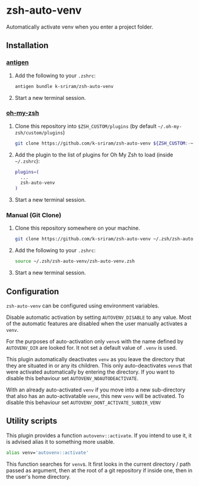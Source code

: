 # zsh-auto-venv
Automatically activate venv when you enter a project folder.

## Installation

### [antigen](https://github.com/zsh-users/antigen)

1. Add the following to your `.zshrc`:

    ```sh
    antigen bundle k-sriram/zsh-auto-venv
    ```

2. Start a new terminal session.

### [oh-my-zsh](http://github.com/robbyrussell/oh-my-zsh)

1. Clone this repository into `$ZSH_CUSTOM/plugins` (by default `~/.oh-my-zsh/custom/plugins`)

    ```sh
    git clone https://github.com/k-sriram/zsh-auto-venv ${ZSH_CUSTOM:-~/.oh-my-zsh/custom}/plugins/zsh-auto-venv --depth=1
    ```

2. Add the plugin to the list of plugins for Oh My Zsh to load (inside `~/.zshrc`):

    ```sh
    plugins=(
      ...
      zsh-auto-venv
    )
    ```

3. Start a new terminal session.

### Manual (Git Clone)

1. Clone this repository somewhere on your machine.

    ```sh
    git clone https://github.com/k-sriram/zsh-auto-venv ~/.zsh/zsh-auto-venv
    ```

2. Add the following to your `.zshrc`:

    ```sh
    source ~/.zsh/zsh-auto-venv/zsh-auto-venv.zsh
    ```

3. Start a new terminal session.

## Configuration

`zsh-auto-venv` can be configured using environment variables.

Disable automatic activation by setting `AUTOVENV_DISABLE` to any value. Most of the automatic features are disabled when the user manually activates a `venv`.

For the purposes of auto-activation only `venv`s with the name defined by `AUTOVENV_DIR` are looked for. It not set a default value of `.venv` is used.

This plugin automatically deactivates `venv` as you leave the directory that they are situated in or any its children. This only auto-deactivates `venv`s that were activated automatically by entering the directory. If you want to disable this behaviour set `AUTOVENV_NOAUTODEACTIVATE`.

With an already auto-activated `venv` if you move into a new sub-directory that also has an auto-activatable `venv`, this new `venv` will be activated. To disable this behaviour set `AUTOVENV_DONT_ACTIVATE_SUBDIR_VENV`

## Utility scripts

This plugin provides a function `autovenv::activate`. If you intend to use it, it is advised alias it to something more usable.

```sh
alias venv='autovenv::activate'
```

This function searches for `venv`s. It first looks in the current directory / path passed as argument, then at the root of a git repository if inside one, then in the user's home directory.